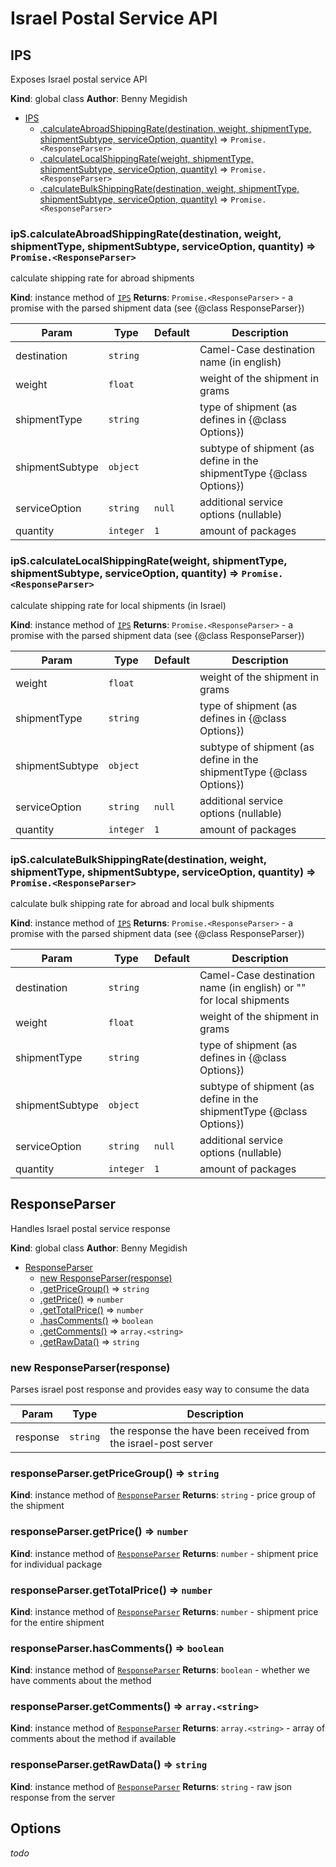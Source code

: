 # Israel Postal Service API

<a name="IPS"></a>

## IPS
Exposes Israel postal service API

**Kind**: global class
**Author**: Benny Megidish

* [IPS](#IPS)
    * [.calculateAbroadShippingRate(destination, weight, shipmentType, shipmentSubtype, serviceOption, quantity)](#IPS+calculateAbroadShippingRate) ⇒ <code>Promise.&lt;ResponseParser&gt;</code>
    * [.calculateLocalShippingRate(weight, shipmentType, shipmentSubtype, serviceOption, quantity)](#IPS+calculateLocalShippingRate) ⇒ <code>Promise.&lt;ResponseParser&gt;</code>
    * [.calculateBulkShippingRate(destination, weight, shipmentType, shipmentSubtype, serviceOption, quantity)](#IPS+calculateBulkShippingRate) ⇒ <code>Promise.&lt;ResponseParser&gt;</code>

<a name="IPS+calculateAbroadShippingRate"></a>

### ipS.calculateAbroadShippingRate(destination, weight, shipmentType, shipmentSubtype, serviceOption, quantity) ⇒ <code>Promise.&lt;ResponseParser&gt;</code>
calculate shipping rate for abroad shipments

**Kind**: instance method of [<code>IPS</code>](#IPS)
**Returns**: <code>Promise.&lt;ResponseParser&gt;</code> - a promise with the parsed shipment data (see {@class ResponseParser})

| Param | Type | Default | Description |
| --- | --- | --- | --- |
| destination | <code>string</code> |  | Camel-Case destination name (in english) |
| weight | <code>float</code> |  | weight of the shipment in grams |
| shipmentType | <code>string</code> |  | type of shipment (as defines in {@class Options}) |
| shipmentSubtype | <code>object</code> |  | subtype of shipment (as define in the shipmentType {@class Options}) |
| serviceOption | <code>string</code> | <code>null</code> | additional service options (nullable) |
| quantity | <code>integer</code> | <code>1</code> | amount of packages |

<a name="IPS+calculateLocalShippingRate"></a>

### ipS.calculateLocalShippingRate(weight, shipmentType, shipmentSubtype, serviceOption, quantity) ⇒ <code>Promise.&lt;ResponseParser&gt;</code>
calculate shipping rate for local shipments (in Israel)

**Kind**: instance method of [<code>IPS</code>](#IPS)
**Returns**: <code>Promise.&lt;ResponseParser&gt;</code> - a promise with the parsed shipment data (see {@class ResponseParser})

| Param | Type | Default | Description |
| --- | --- | --- | --- |
| weight | <code>float</code> |  | weight of the shipment in grams |
| shipmentType | <code>string</code> |  | type of shipment (as defines in {@class Options}) |
| shipmentSubtype | <code>object</code> |  | subtype of shipment (as define in the shipmentType {@class Options}) |
| serviceOption | <code>string</code> | <code>null</code> | additional service options (nullable) |
| quantity | <code>integer</code> | <code>1</code> | amount of packages |

<a name="IPS+calculateBulkShippingRate"></a>

### ipS.calculateBulkShippingRate(destination, weight, shipmentType, shipmentSubtype, serviceOption, quantity) ⇒ <code>Promise.&lt;ResponseParser&gt;</code>
calculate bulk shipping rate for abroad and local bulk shipments

**Kind**: instance method of [<code>IPS</code>](#IPS)
**Returns**: <code>Promise.&lt;ResponseParser&gt;</code> - a promise with the parsed shipment data (see {@class ResponseParser})

| Param | Type | Default | Description |
| --- | --- | --- | --- |
| destination | <code>string</code> |  | Camel-Case destination name (in english) or "" for local shipments |
| weight | <code>float</code> |  | weight of the shipment in grams |
| shipmentType | <code>string</code> |  | type of shipment (as defines in {@class Options}) |
| shipmentSubtype | <code>object</code> |  | subtype of shipment (as define in the shipmentType {@class Options}) |
| serviceOption | <code>string</code> | <code>null</code> | additional service options (nullable) |
| quantity | <code>integer</code> | <code>1</code> | amount of packages |


<a name="ResponseParser"></a>

## ResponseParser
Handles Israel postal service response

**Kind**: global class
**Author**: Benny Megidish

* [ResponseParser](#ResponseParser)
    * [new ResponseParser(response)](#new_ResponseParser_new)
    * [.getPriceGroup()](#ResponseParser+getPriceGroup) ⇒ <code>string</code>
    * [.getPrice()](#ResponseParser+getPrice) ⇒ <code>number</code>
    * [.getTotalPrice()](#ResponseParser+getTotalPrice) ⇒ <code>number</code>
    * [.hasComments()](#ResponseParser+hasComments) ⇒ <code>boolean</code>
    * [.getComments()](#ResponseParser+getComments) ⇒ <code>array.&lt;string&gt;</code>
    * [.getRawData()](#ResponseParser+getRawData) ⇒ <code>string</code>

<a name="new_ResponseParser_new"></a>

### new ResponseParser(response)
Parses israel post response and provides easy way to consume the data


| Param | Type | Description |
| --- | --- | --- |
| response | <code>string</code> | the response the have been received from the israel-post server |

<a name="ResponseParser+getPriceGroup"></a>

### responseParser.getPriceGroup() ⇒ <code>string</code>
**Kind**: instance method of [<code>ResponseParser</code>](#ResponseParser)
**Returns**: <code>string</code> - price group of the shipment
<a name="ResponseParser+getPrice"></a>

### responseParser.getPrice() ⇒ <code>number</code>
**Kind**: instance method of [<code>ResponseParser</code>](#ResponseParser)
**Returns**: <code>number</code> - shipment price for individual package
<a name="ResponseParser+getTotalPrice"></a>

### responseParser.getTotalPrice() ⇒ <code>number</code>
**Kind**: instance method of [<code>ResponseParser</code>](#ResponseParser)
**Returns**: <code>number</code> - shipment price for the entire shipment
<a name="ResponseParser+hasComments"></a>

### responseParser.hasComments() ⇒ <code>boolean</code>
**Kind**: instance method of [<code>ResponseParser</code>](#ResponseParser)
**Returns**: <code>boolean</code> - whether we have comments about the method
<a name="ResponseParser+getComments"></a>

### responseParser.getComments() ⇒ <code>array.&lt;string&gt;</code>
**Kind**: instance method of [<code>ResponseParser</code>](#ResponseParser)
**Returns**: <code>array.&lt;string&gt;</code> - array of comments about the method if available
<a name="ResponseParser+getRawData"></a>

### responseParser.getRawData() ⇒ <code>string</code>
**Kind**: instance method of [<code>ResponseParser</code>](#ResponseParser)
**Returns**: <code>string</code> - raw json response from the server

## Options

_todo_